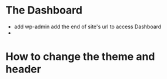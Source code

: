 # The Dashboard
- add wp-admin add the end of site's url to access Dashboard
-

# How to change the theme and header
 
